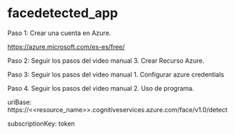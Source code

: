 # facedetected_app

Paso 1: Crear una cuenta en Azure.

https://azure.microsoft.com/es-es/free/

Paso 2: Seguir los pasos del video manual 3. Crear Recurso Azure.

Paso 3: Seguir los pasos del video manual 1. Configurar azure credentials

Paso 4. Seguir los pasos del video manual 2. Uso de programa.

uriBase: https://<<resource_name>>.cognitiveservices.azure.com/face/v1.0/detect

subscriptionKey: token
